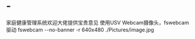 # -
家庭健康管理系统欢迎大佬提供宝贵意见
使用USV Webcam摄像头，fswebcam 驱动
fswebcam --no-banner -r 640x480 ./Pictures/image.jpg
